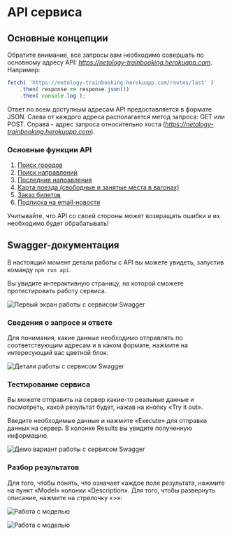 # API сервиса

## Основные концепции

Обратите внимание, все запросы вам необходимо совершать по основному адресу API:
*https://netology-trainbooking.herokuapp.com*. Например:

```js
fetch( 'https://netology-trainbooking.herokuapp.com/routes/last' )
    .then( response => response.json())
    .then( console.log );
```

Ответ по всем доступным адресам API предоставляется в формате JSON.
Слева от каждого адреса располагается метод запроса: GET или POST.
Справа - адрес запроса относительно хоста (*https://netology-trainbooking.herokuapp.com*).

### Основные функции API

1. [Поиск городов](./api/cities.md)
2. [Поиск направлений](./api/routes.md)
3. [Последние направления](./api/last-routes.md)
4. [Карта поезда (свободные и занятые места в вагонах)](./api/seats.md)
5. [Заказ билетов](./api/order.md)
6. [Подписка на email-новости](./api/subscribe.md)

Учитывайте, что API со своей стороны может возвращать ошибки и их необходимо будет обрабатывать!

## Swagger-документация
В настоящий момент детали работы с API вы можете увидеть, запустив команду
```npm run api```.

Вы увидите интерактивную страницу, на которой сможете протестировать 
работу сервиса.

![Первый экран работы с сервисом Swagger](./images/swagger.png)


### Сведения о запросе и ответе

Для понимания, какие данные необходимо отправлять по соответствующим адресам
и в каком формате, нажмите на интересующий вас цветной блок.

![Детали работы с сервисом Swagger](./images/swagger-details.png)

### Тестирование сервиса

Вы можете отправить на сервер какие-то реальные данные и посмотреть,
какой результат будет, нажав на кнопку «Try it out».

Введите необходимые данные и нажмите «Execute» для отправки данных на сервер.
В колонке Results вы увидите полученную информацию.

![Демо вариант работы с сервисом Swagger](./images/swagger-try.png)

### Разбор результатов

Для того, чтобы понять, что означает каждое поле результата, нажмите на пункт 
«Model» колонки «Description». Для того, чтобы развернуть описание, нажмите
на стрелочку «>»:

![Работа с моделью](./images/swagger-model.png)

![Работа с моделью](./images/swagger-model-2.png)
